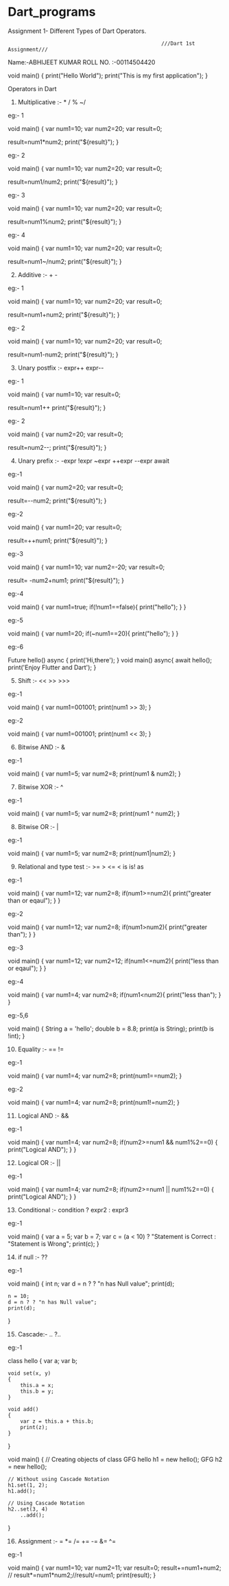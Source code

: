 # Dart_programs
Assignment 1- Different Types of Dart Operators.

                                                      ///Dart 1st Assignment///

Name:-ABHIJEET KUMAR
ROLL NO. :-00114504420 

void main() {
  print("Hello World");
  print("This is my first application");
}

Operators in Dart

1) Multiplicative :- *    /    %   ~/

eg:- 1

void main() {
  var num1=10;
  var num2=20;
  var result=0;
  
  result=num1*num2;
  print("${result}");
}

eg:- 2

void main() {
  var num1=10;
  var num2=20;
  var result=0;
  
  result=num1/num2;
  print("${result}");
}

eg:- 3

void main() {
  var num1=10;
  var num2=20;
  var result=0;
  
  result=num1%num2;
  print("${result}");
}

eg:- 4

void main() {
  var num1=10;
  var num2=20;
  var result=0;
  
  result=num1~/num2;
  print("${result}");
}

2) Additive :- +   - 

eg:- 1

void main() {
  var num1=10;
  var num2=20;
  var result=0;
  
  result=num1+num2;
  print("${result}");
}

eg:- 2

void main() {
  var num1=10;
  var num2=20;
  var result=0;
  
  result=num1-num2;
  print("${result}");
}

3) Unary postfix :- expr++    expr--

eg:- 1

void main() {
  var num1=10;
  var result=0;
  
  result=num1++
  print("${result}");
}

eg:- 2

void main() {
  var num2=20;
  var result=0;
  
  result=num2--;
  print("${result}");
}

4) Unary prefix :- -expr    !expr    ~expr    ++expr    --expr     await

eg:-1

void main() {
  var num2=20;
  var result=0;
  
  result=--num2;
  print("${result}");
}

eg:-2

void main() {
  var num1=20;
  var result=0;
  
  result=++num1;
  print("${result}");
}

eg:-3

void main() {
  var num1=10;
  var num2=-20;
  var result=0;
  
  result= -num2+num1;
  print("${result}");
}

eg:-4

void main() {
  var num1=true;
  if(!num1==false){
	print("hello");
    }
}

eg:-5

void main() {
  var num1=20;
  if(~num1==20){
	print("hello");
    }
}


eg:-6

Future hello() async {
  print('Hi,there');
}
void main() async{
  await hello();
 print('Enjoy Flutter and Dart');
}

5) Shift :-   <<    >>    >>>

eg:-1

void main() {
  var num1=001001;
  print(num1 >> 3);
}

eg:-2

void main() {
  var num1=001001;
  print(num1 << 3);
}

6) Bitwise AND :-	&

eg:-1

void main() {
  var num1=5;
  var num2=8;
  print(num1 & num2);
}

7) Bitwise XOR :-	^

eg:-1

void main() {
  var num1=5;
  var num2=8;
  print(num1 ^ num2);
}

8) Bitwise OR :-	|

eg:-1

void main() {
  var num1=5;
  var num2=8;
  print(num1|num2);
}

9) Relational and type test :-	>=    >    <=    <    is    is!     as

eg:-1

void main() {
  var num1=12;
  var num2=8;
  if(num1>=num2){
	print("greater than or eqaul");
    }
}

eg:-2

void main() {
  var num1=12;
  var num2=8;
  if(num1>num2){
	print("greater than");
    }
}

eg:-3

void main() {
  var num1=12;
  var num2=12;
  if(num1<=num2){
	print("less than or eqaul");
    }
}

eg:-4

void main() {
  var num1=4;
  var num2=8;
  if(num1<num2){
	print("less than");
    }
}

eg:-5,6

void main()
{
    String a = 'hello';
    double b = 8.8;
    print(a is String);
    print(b is !int);
}

10) Equality :-	==    !=

eg:-1

void main() {
  var num1=4;
  var num2=8;
  print(num1==num2);
}
 
eg:-2

void main() {
  var num1=4;
  var num2=8;
  print(num1!=num2);
}

11) Logical AND :-	&&

eg:-1

void main() {
  var num1=4;
  var num2=8;
  if(num2>=num1 && num1%2==0)
  {
    print("Logical AND");
  }
}

12) Logical OR :-	||

eg:-1

void main() {
  var num1=4;
  var num2=8;
  if(num2>=num1 || num1%2==0)
  {
    print("Logical AND");
  }
}

13) Conditional :-	condition ? expr2 : expr3

eg:-1

void main()
{
    var a = 5;
    var b = 7;
    var c = (a < 10) ? "Statement is Correct : "Statement is Wrong";
    print(c);
}

14) if null :- 	??

eg:-1

void main()
{
    int n;
    var d = n ? ? "n has Null value";
    print(d);
    
    n = 10;
    d = n ? ? "n has Null value";
    print(d);
}

15) Cascade:-     ..    ?..

eg:-1

class hello {
	var a;
	var b;

	void set(x, y)
	{
		this.a = x;
		this.b = y;
	}

	void add()
	{
		var z = this.a + this.b;
		print(z);
	}
}

void main()
{
	// Creating objects of class GFG
	hello h1 = new hello();
	GFG h2 = new hello();

	// Without using Cascade Notation
	h1.set(1, 2);
	h1.add();

	// Using Cascade Notation
	h2..set(3, 4)
		..add();
}

16) Assignment :-	=    *=    /=   +=   -=   &=   ^=

eg:-1

void main()
{
    var num1=10;
    var num2=11;
     var result=0;
     result+=num1+num2; //  result*=num1*num2;//result/=num1;
     print(result);
}






